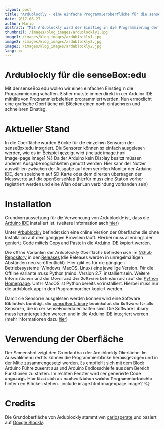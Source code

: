```yaml
---
layout: post
title: "Ardublockly - eine einfache Programmieroberfläche für die senseBox:edu"
date: 2017-06-27
author: Mario
abstract: "Mit Ardublockly wird der Einstieg in die Programmierung der senseBox:edu noch einfacher"
thumbnail: /images/blog_images/ardublockly1.jpg
image1: /images/blog_images/ardublockly1.jpg
image2: /images/blog_images/ardublockly2.jpg
image3: /images/blog_images/ardublockly2.jpg
lang: de
---
```

Ardublockly für die senseBox:edu
============
Mit der senseBox:edu wollen wir einen einfachen Einstieg in die Programmierung schaffen. Bisher musste immer direkt in der Arduino IDE mithilfe von Programmierbefehlen programmiert werden. Nun ermöglicht eine grafische Oberfläche mit Blöcken einen noch einfacheren und schnelleren Einstieg.

Aktueller Stand
============
In die Oberfläche wurden Blöcke für die einzelnen Sensoren der senseBox:edu integriert. Die Sensoren können so einfach ausgelesen werden, wie es im Beispiel gezeigt wird
{include image.html image=page.image1 %}
Da der Arduino kein Display besitzt müssen anderen Ausgabemöglichkeiten genutzt werden. Hier kann der Nutzer auswählen zwischen der Ausgabe auf dem seriellen Monitor der Arduino IDE, dem speichern auf SD-Karte oder dem direkten übertragen der Messwerte auf die openSenseMap (hierfür muss eine Station vorher registriert werden und eine Wlan oder Lan verbindung vorhanden sein)

Installation
============
Grundvorraussetzung für die Verwendung von Ardublockly ist, dass die [Arduino IDE](https://www.arduino.cc/en/Main/Software) installiert ist. (weitere Information auch [hier](https://edu.books.sensebox.de/de/getting_started/installation_der_software.html))

Unter [Arbublockly](senseBox.de/blockly) befindet sich eine online Version der Oberfläche die ohne Installation auf dem gängigen Browsern läuft. Hierbei muss allerdings der genierte Code mittels Copy and Paste in die Arduino IDE kopiert werden.

Die offline Varianten der Ardublockly Oberfläche befinden sich im [Github Repository](github.com/senseBox/ardublockly) in den [Releases](https://github.com/sensebox/ardublockly/releases)  (die Releases werden in unregelmäßigen Abständen neu veröffentlicht). Hier gibt es für die gängigen Betriebssysteme (Windows, MacOS, Linux) eine jeweilige Version.
Für die Offline Variante muss Python (mind. Version 2.7) installiert sein. Weitere Informationen und der Download der Software befinden sich auf der [Python Homepgage](https://www.python.org/). Unter MacOS ist Python bereits vorinstalliert. Hierbei muss nur die ardublock.app in den Programmordner kopiert werden.

Damit die Sensoren ausgelesen werden können wird eine Software Bibliothek benötigt, die [senseBox-Library](https://github.com/sensebox/senseBox_library) beeinhaltet die Software für alle Sensoren, die in der senseBox:edu enthalten sind. Die Software Library muss heruntergeladen werden und in die Arduino IDE integriert werden (mehr Informationen dazu [hier](https://edu.books.sensebox.de/de/getting_started/installation_der_software.html))

Verwendung der Oberfläche
============
Der Screenshot zeigt den Grundaufbau der Ardublockly Oberläche. Im Auswahlmenü rechts können die Programmierblöcke herausgezogen und in der Mitte zusammengesetzt werden. Es empfiehlt sich mit dem Block Arduino Führe zueerst aus und Arduino Endlosschleife aus dem Bereich Funktionen zu starten. Im rechten Fenster wird der generierte Code angezeigt. Hier lässt sich als nachvollziehen welche Programmierbefehle hinter den Blöcken stehen.
{include image.html image=page.image2 %}

Credits
============
Die Grundoberfläche von Ardublockly stammt von [carlosperate](https://github.com/carlosperate) und basiert auf [Google Blockly](https://developers.google.com/blockly/). 
